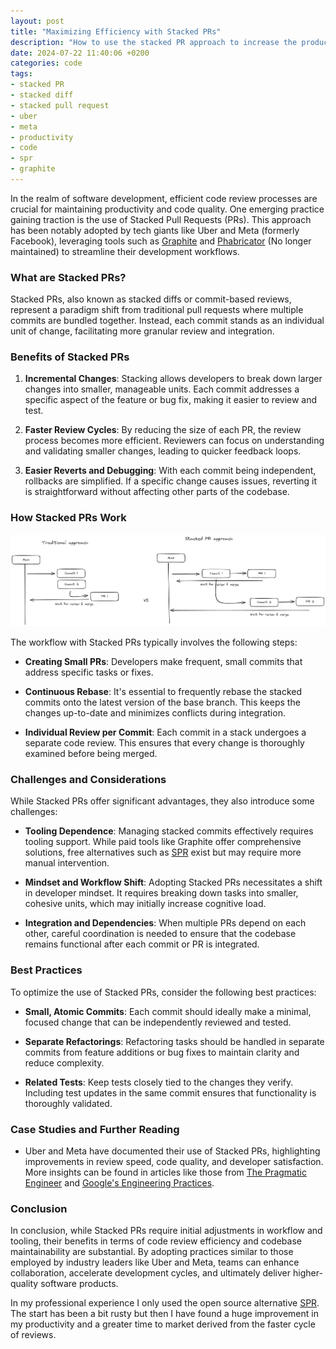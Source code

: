 ```yaml
---
layout: post
title: "Maximizing Efficiency with Stacked PRs"
description: "How to use the stacked PR approach to increase the productivity. A deep dive into tech giants stacked pr usage"
date: 2024-07-22 11:40:06 +0200
categories: code
tags: 
- stacked PR
- stacked diff
- stacked pull request
- uber
- meta
- productivity
- code
- spr
- graphite
---
```


In the realm of software development, efficient code review processes are crucial for maintaining productivity and code quality. One emerging practice gaining traction is the use of Stacked Pull Requests (PRs). This approach has been notably adopted by tech giants like Uber and Meta (formerly Facebook), leveraging tools such as [Graphite](https://graphite.dev/) and [Phabricator](https://www.phacility.com/) (No longer maintained) to streamline their development workflows.

### What are Stacked PRs?

Stacked PRs, also known as stacked diffs or commit-based reviews, represent a paradigm shift from traditional pull requests where multiple commits are bundled together. Instead, each commit stands as an individual unit of change, facilitating more granular review and integration.

### Benefits of Stacked PRs

1. **Incremental Changes**: Stacking allows developers to break down larger changes into smaller, manageable units. Each commit addresses a specific aspect of the feature or bug fix, making it easier to review and test.
   
2. **Faster Review Cycles**: By reducing the size of each PR, the review process becomes more efficient. Reviewers can focus on understanding and validating smaller changes, leading to quicker feedback loops.

3. **Easier Reverts and Debugging**: With each commit being independent, rollbacks are simplified. If a specific change causes issues, reverting it is straightforward without affecting other parts of the codebase.

### How Stacked PRs Work

![StackedPrApproach](/assets/stacked-pr/comparison.png)


The workflow with Stacked PRs typically involves the following steps:

- **Creating Small PRs**: Developers make frequent, small commits that address specific tasks or fixes.
  
- **Continuous Rebase**: It's essential to frequently rebase the stacked commits onto the latest version of the base branch. This keeps the changes up-to-date and minimizes conflicts during integration.

- **Individual Review per Commit**: Each commit in a stack undergoes a separate code review. This ensures that every change is thoroughly examined before being merged.

### Challenges and Considerations

While Stacked PRs offer significant advantages, they also introduce some challenges:

- **Tooling Dependence**: Managing stacked commits effectively requires tooling support. While paid tools like Graphite offer comprehensive solutions, free alternatives such as [SPR](https://ejoffe.github.io/spr/) exist but may require more manual intervention.

- **Mindset and Workflow Shift**: Adopting Stacked PRs necessitates a shift in developer mindset. It requires breaking down tasks into smaller, cohesive units, which may initially increase cognitive load.

- **Integration and Dependencies**: When multiple PRs depend on each other, careful coordination is needed to ensure that the codebase remains functional after each commit or PR is integrated.

### Best Practices

To optimize the use of Stacked PRs, consider the following best practices:

- **Small, Atomic Commits**: Each commit should ideally make a minimal, focused change that can be independently reviewed and tested.
  
- **Separate Refactorings**: Refactoring tasks should be handled in separate commits from feature additions or bug fixes to maintain clarity and reduce complexity.

- **Related Tests**: Keep tests closely tied to the changes they verify. Including test updates in the same commit ensures that functionality is thoroughly validated.

### Case Studies and Further Reading

- Uber and Meta have documented their use of Stacked PRs, highlighting improvements in review speed, code quality, and developer satisfaction. More insights can be found in articles like those from [The Pragmatic Engineer](https://newsletter.pragmaticengineer.com/p/stacked-diffs?publication_id=458709&post_id=138048271&isFreemail=true&r=19hdau&utm_source=substack&utm_medium=email) and [Google's Engineering Practices](https://google.github.io/eng-practices/review/developer/small-cls.html).

### Conclusion

In conclusion, while Stacked PRs require initial adjustments in workflow and tooling, their benefits in terms of code review efficiency and codebase maintainability are substantial. By adopting practices similar to those employed by industry leaders like Uber and Meta, teams can enhance collaboration, accelerate development cycles, and ultimately deliver higher-quality software products.

In my professional experience I only used the open source alternative [SPR](https://ejoffe.github.io/spr/). The start has been a bit rusty but then I have found a huge improvement in my productivity and a greater time to market derived from the faster cycle of reviews.
